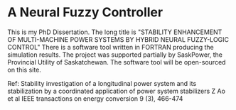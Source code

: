 # A Neural Fuzzy Controller
This is my PhD Dissertation. The long title is "STABILITY ENHANCEMENT OF MULTI-MACHINE POWER SYSTEMS
BY HYBRID NEURAL FUZZY-LOGIC CONTROL"
There is a software tool written in FORTRAN producing the simulation results. The project was supported partially by SaskPower, the Provincial Utility of Saskatchewan.
The software tool will be open-sourced on this site.

Ref:
Stability investigation of a longitudinal power system and its stabilization by a coordinated application of power system stabilizers
Z Ao et al
IEEE transactions on energy conversion 9 (3), 466-474
